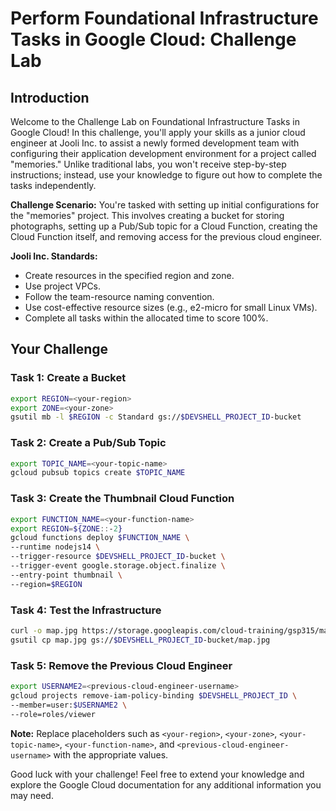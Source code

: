 # Perform Foundational Infrastructure Tasks in Google Cloud: Challenge Lab

## Introduction

Welcome to the Challenge Lab on Foundational Infrastructure Tasks in Google Cloud! In this challenge, you'll apply your skills as a junior cloud engineer at Jooli Inc. to assist a newly formed development team with configuring their application development environment for a project called "memories." Unlike traditional labs, you won't receive step-by-step instructions; instead, use your knowledge to figure out how to complete the tasks independently.

**Challenge Scenario:**
You're tasked with setting up initial configurations for the "memories" project. This involves creating a bucket for storing photographs, setting up a Pub/Sub topic for a Cloud Function, creating the Cloud Function itself, and removing access for the previous cloud engineer.

**Jooli Inc. Standards:**
- Create resources in the specified region and zone.
- Use project VPCs.
- Follow the team-resource naming convention.
- Use cost-effective resource sizes (e.g., e2-micro for small Linux VMs).
- Complete all tasks within the allocated time to score 100%.

## Your Challenge

### Task 1: Create a Bucket

```bash
export REGION=<your-region>
export ZONE=<your-zone>
gsutil mb -l $REGION -c Standard gs://$DEVSHELL_PROJECT_ID-bucket
```

### Task 2: Create a Pub/Sub Topic

```bash
export TOPIC_NAME=<your-topic-name>
gcloud pubsub topics create $TOPIC_NAME
```

### Task 3: Create the Thumbnail Cloud Function

```bash
export FUNCTION_NAME=<your-function-name>
export REGION=${ZONE::-2}
gcloud functions deploy $FUNCTION_NAME \
--runtime nodejs14 \
--trigger-resource $DEVSHELL_PROJECT_ID-bucket \
--trigger-event google.storage.object.finalize \
--entry-point thumbnail \
--region=$REGION
```

### Task 4: Test the Infrastructure

```bash
curl -o map.jpg https://storage.googleapis.com/cloud-training/gsp315/map.jpg
gsutil cp map.jpg gs://$DEVSHELL_PROJECT_ID-bucket/map.jpg
```

### Task 5: Remove the Previous Cloud Engineer

```bash
export USERNAME2=<previous-cloud-engineer-username>
gcloud projects remove-iam-policy-binding $DEVSHELL_PROJECT_ID \
--member=user:$USERNAME2 \
--role=roles/viewer
```

**Note:** Replace placeholders such as `<your-region>`, `<your-zone>`, `<your-topic-name>`, `<your-function-name>`, and `<previous-cloud-engineer-username>` with the appropriate values.

Good luck with your challenge! Feel free to extend your knowledge and explore the Google Cloud documentation for any additional information you may need.
